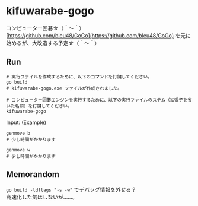 # kifuwarabe-gogo

コンピューター囲碁☆（＾～＾）  
[https://github.com/bleu48/GoGo](https://github.com/bleu48/GoGo) を元に始めるが、大改造する予定☆（＾～＾）  

## Run

```shell
# 実行ファイルを作成するために、以下のコマンドを打鍵してください。
go build
# kifuwarabe-gogo.exe ファイルが作成されました。

# コンピューター囲碁エンジンを実行するために、以下の実行ファイルのステム（拡張子を省いた名前）を打鍵してください。
kifuwarabe-gogo
```

Input: (Example)  

```shell
genmove b
# 少し時間がかかります

genmove w
# 少し時間がかかります
```

## Memorandom

`go build -ldflags "-s -w"` でデバッグ情報を外せる？  
高速化した気はしないが……。  
